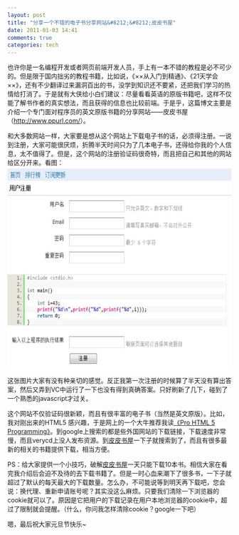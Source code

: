 ```yaml
---
layout: post
title: "分享一个不错的电子书分享网站&#8212;&#8212;皮皮书屋"
date: 2011-01-03 14:41
comments: true
categories: tech
---
```

<p>也许你是一名编程开发或者网页前端开发人员，手上有一本不错的教程是必不可少的。但是限于国内拙劣的教程书籍，比如说，《××从入门到精通》、《21天学会××》，还有不少翻译过来漏洞百出的书，没学到知识还不要紧，还把我们学习的热情给打消了。于是就有大侠给小白们建议：尽量看看英语的原版书籍吧，这样不仅能了解书作者的真实想法，而且获得的信息也比较前端。于是乎，这篇博文主要是介绍一个专门面对程序员的英文原版书籍的分享网站——皮皮书屋（<a href="http://www.ppurl.com/">http://www.ppurl.com/</a>）。</p>  <p>和大多数网站一样，大家要是想从这个网站上下载电子书的话，必须得注册。一说到注册，大家可能很厌烦，折腾半天时间只为了几本电子书，还得给你我的个人信息，太不值得了。但是，这个网站的注册验证码很奇特，而且把自己和其他的网站给区分开来。<!--more-->看图：<a href="http://www.ppurl.com/"><img style="border-bottom: 0px; border-left: 0px; display: block; float: none; margin-left: auto; border-top: 0px; margin-right: auto; border-right: 0px" title="皮皮书屋" border="0" alt="皮皮书屋" src="/static/images/2011/01/ef1769c39af4.jpg" width="620" height="455" /></a> </p>  <p>这张图片大家有没有种亲切的感觉。反正我第一次注册的时候算了半天没有算出答案，然后又弄到VC中运行了一下也没有得到真确答案。只好刷新了几下，碰到了一个熟悉的javascript才过关。</p>  <p>这个网站不仅验证码很新颖，而且有很丰富的电子书（当然是英文原版）。比如，我对刚出来的HTML5 感兴趣，于是网上的一个大牛推荐我读<a href="http://www.amazon.com/Pro-HTML5-Programming-Application-Development/dp/1430227907/ref=sr_1_1?ie=UTF8&amp;s=books&amp;qid=1294036004&amp;sr=1-1" target="_blank">《Pro HTML 5 Programming》</a>。到google上搜索的都是些外国网站的下载链接，下载速度非常慢，而且verycd上没人发布资源。到<a href="http://www.ppurl.com/" target="_blank">皮皮书屋</a>一下子就搜索到了，而且有很多最新的相关的书籍提供下载，相当方便。</p>  <p>PS：给大家提供一个小技巧，破解<a href="http://www.ppurl.com/" target="_blank">皮皮书屋</a>一天只能下载10本书。相信大家在看完我介绍后会迫不及待的去下载书籍了。但是一时心血来潮下了很多书，一下子就超过了默认的每天最大的下载数量。怎么办，不可能说等到明天再下载吧，您会说：换代理、重新申请账号呢？其实没这么麻烦。只要我们清除一下浏览器的cookie就可以了。原因是它把用户的下载记录在用户本地浏览器的cookie中，超过了限制就会提醒。（什么，你问我怎样清除cookie？google一下吧）</p>  <p>嗯，最后祝大家元旦节快乐~</p>